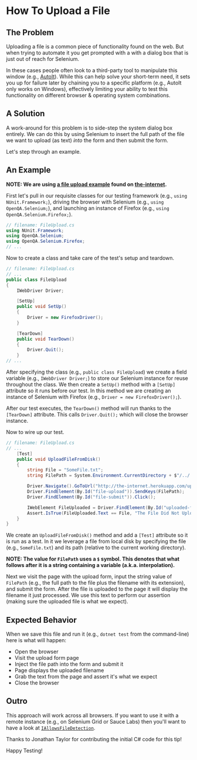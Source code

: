 # How To Upload a File

## The Problem

Uploading a file is a common piece of functionality found on the web. But when trying to automate it you get prompted with a with a dialog box that is just out of reach for Selenium.

In these cases people often look to a third-party tool to manipulate this window (e.g., [AutoIt](http://www.toolsqa.com/selenium-webdriver/autoit-selenium-webdriver/)). While this can help solve your short-term need, it sets you up for failure later by chaining you to a specific platform (e.g., AutoIt only works on Windows), effectively limiting your ability to test this functionality on different browser & operating system combinations.

## A Solution

A work-around for this problem is to side-step the system dialog box entirely. We can do this by using Selenium to insert the full path of the file we want to upload (as text) _into_ the form and then submit the form.

Let's step through an example.

## An Example

__NOTE: We are using [a file upload example](http://the-internet.herokuapp.com/upload) found on [the-internet](https://github.com/tourdedave/the-internet).__

First let's pull in our requisite classes for our testing framework (e.g., `using NUnit.Framework;`), driving the browser with Selenium (e.g., `using OpenQA.Selenium;`), and launching an instance of Firefox (e.g., `using OpenQA.Selenium.Firefox;`).

```csharp
// filename: FileUpload.cs
using NUnit.Framework;
using OpenQA.Selenium;
using OpenQA.Selenium.Firefox;
// ...
```

Now to create a class and take care of the test's setup and teardown.

```csharp
// filename: FileUpload.cs
// ...
public class FileUpload
{
    IWebDriver Driver;

    [SetUp]
    public void SetUp()
    {
        Driver = new FirefoxDriver();
    }

    [TearDown]
    public void TearDown()
    {
        Driver.Quit();
    }
// ...
```

After specifying the class (e.g., `public class FileUpload`) we create a field variable (e.g., `IWebDriver Driver;`) to store our Selenium instance for reuse throughout the class. We then create a `SetUp()` method with a `[SetUp]` attribute so it runs before our test. In this method we are creating an instance of Selenium with Firefox (e.g., `Driver = new FirefoxDriver();`).

After our test executes, the `TearDown()` method will run thanks to the `[TearDown]` attribute. This calls `Driver.Quit();` which will close the browser instance.

Now to wire up our test.

```csharp
// filename: FileUpload.cs
// ...
    [Test]
    public void UploadFileFromDisk()
    {
        string File = "SomeFile.txt";
        string FilePath = System.Environment.CurrentDirectory + $"/../../../{File}";

        Driver.Navigate().GoToUrl("http://the-internet.herokuapp.com/upload");
        Driver.FindElement(By.Id("file-upload")).SendKeys(FilePath);
        Driver.FindElement(By.Id("file-submit")).Click();

        IWebElement FileUploaded = Driver.FindElement(By.Id("uploaded-files"));
        Assert.IsTrue(FileUploaded.Text == File, "The File Did Not Upload Correctly");
    }
}
```

We create an `UploadFileFromDisk()` method and add a `[Test]` attribute so it is run as a test. In it we leverage a file from local disk by specifying the file (e.g., `SomeFile.txt`) and its path (relative to the current working directory).

__NOTE: The value for `FilePath` uses a `$` symbol. This denotes that what follows after it is a string containing a variable (a.k.a. interpolation).__

Next we visit the page with the upload form, input the string value of `FilePath` (e.g., the full path to the file plus the filename with its extension), and submit the form. After the file is uploaded to the page it will display the filename it just processed. We use this text to perform our assertion (making sure the uploaded file is what we expect).

## Expected Behavior

When we save this file and run it (e.g., `dotnet test` from the command-line) here is what will happen:

+ Open the browser
+ Visit the upload form page
+ Inject the file path into the form and submit it
+ Page displays the uploaded filename
+ Grab the text from the page and assert it's what we expect
+ Close the browser

## Outro

This approach will work across all browsers. If you want to use it with a remote instance (e.g., on Selenium Grid or Sauce Labs) then you'll want to have a look at [`IAllowsFileDetection`](http://seleniumhq.github.io/selenium/docs/api/dotnet/html/T_OpenQA_Selenium_IAllowsFileDetection.htm).

Thanks to Jonathan Taylor for contributing the initial C# code for this tip!

Happy Testing!



